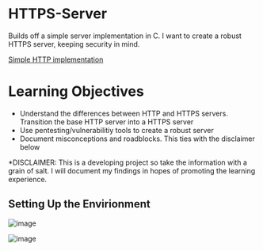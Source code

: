 # HTTPS-Server
Builds off a simple server implementation in C. I want to create a robust HTTPS server, keeping security in mind. 

[Simple HTTP implementation](https://github.com/hashjaco/C-HTTP-Server)

# Learning Objectives
- Understand the differences between HTTP and HTTPS servers. Transition the base HTTP server into a HTTPS server
- Use pentesting/vulnerabilitiy tools to create a robust server
- Document misconceptions and roadblocks. This ties with the disclaimer below

\*DISCLAIMER: This is a developing project so take the information with a grain of salt. I will document my findings in hopes of promoting the learning experience.

## Setting Up the Envirionment

![image](https://github.com/user-attachments/assets/5620b80a-9586-4706-8835-88c88e03f31f)

![image](https://github.com/user-attachments/assets/67f9e13b-7813-4662-87b5-6754955d6a5c)

